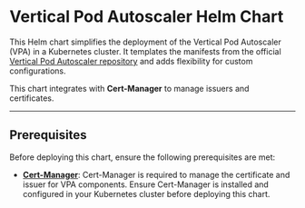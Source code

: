 # Vertical Pod Autoscaler Helm Chart

This Helm chart simplifies the deployment of the Vertical Pod Autoscaler (VPA) in a Kubernetes cluster. It templates the manifests from the official [Vertical Pod Autoscaler repository](https://github.com/kubernetes/autoscaler/tree/master/vertical-pod-autoscaler/deploy) and adds flexibility for custom configurations.

This chart integrates with **Cert-Manager** to manage issuers and certificates.

---

## Prerequisites

Before deploying this chart, ensure the following prerequisites are met:

- **[Cert-Manager](https://cert-manager.io/)**: Cert-Manager is required to manage the certificate and issuer for VPA components. Ensure Cert-Manager is installed and configured in your Kubernetes cluster before deploying this chart.
